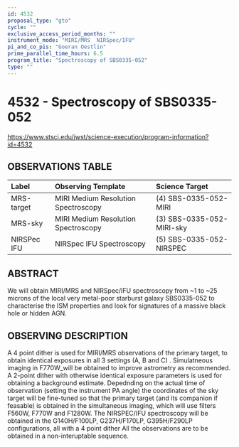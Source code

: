 ```yaml
---
id: 4532
proposal_type: "gto"
cycle: ""
exclusive_access_period_months: ""
instrument_mode: "MIRI/MRS  NIRSpec/IFU"
pi_and_co_pis: "Goeran Oestlin"
prime_parallel_time_hours: 6.5
program_title: "Spectroscopy of SBS0335-052"
type: ""
---
```

# 4532 - Spectroscopy of SBS0335-052
https://www.stsci.edu/jwst/science-execution/program-information?id=4532
## OBSERVATIONS TABLE
| Label         | Observing Template                | Science Target          |
| :------------ | :-------------------------------- | :---------------------- |
| MRS-target    | MIRI Medium Resolution Spectroscopy | (4) SBS-0335-052-MIRI   |
| MRS-sky       | MIRI Medium Resolution Spectroscopy | (3) SBS-0335-052-MIRI-sky |
| NIRSPec IFU   | NIRSpec IFU Spectroscopy          | (5) SBS-0335-052-NIRSPEC |

## ABSTRACT

We will obtain MIRI/MRS and NIRSpec/IFU spectroscopy from ~1 to ~25 microns of the local very metal-poor starburst galaxy SBS0335-052 to characterise the ISM properties and look for signatures of a massive black hole or hidden AGN.

## OBSERVING DESCRIPTION

A 4 point dither is used for MIRI/MRS observations of the primary target, to obtain identical exposures in all 3 settings (A, B and C) . Simulatneous imaging in F770W_will be obtained to improve astrometry as recommended.
A 2-point dither with otherwise identical exposure parameters is used for obtaining a background estimate. Depednding on the actual time of observation (setting the instrument PA angle) the coordinates of the sky target will be fine-tuned so that the primary target (and its companion if feasable) is obtained in the simultaneous imaging, which will use filters F560W, F770W and F1280W.
The NIRSPEC/IFU spectroscopy will be obtained in the G140H/F100LP, G237H/F170LP, G395H/F290LP configurations, all with a 4 point dither
All the observations are to be obtained in a non-interuptable sequence.